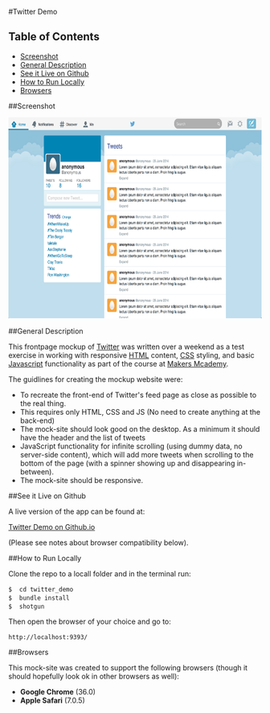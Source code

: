 #Twitter Demo

## Table of Contents

* [Screenshot](#screenshot)
* [General Description](#general-description)
* [See it Live on Github](#see-it-live-on-github)
* [How to Run Locally](#how-to-run-locally)
* [Browsers](#browsers)


##Screenshot

<a href="https://raw.githubusercontent.com/nadavmatalon/twitter_demo/master/javascript/public/images/twitter_demo_screenshot.png">
	<img src="javascript/public/images/twitter_demo_screenshot.png" width="720px" height="400px" />
</a>


##General Description

This frontpage mockup of [Twitter](https://twitter.com) was written over 
a weekend as a test exercise in working with responsive 
[HTML](http://www.w3schools.com/html/html5_intro.asp) content, 
[CSS](http://www.w3schools.com/css/css3_intro.asp) styling, and basic [Javascript](http://en.wikipedia.org/wiki/JavaScript) 
functionality as part of the course at [Makers Mcademy](http://www.makersacademy.com/).

The guidlines for creating the mockup website were:

* To recreate the front-end of Twitter's feed page as close as possible to the real thing.
* This requires only HTML, CSS and JS (No need to create anything at the back-end)
* The mock-site should look good on the desktop. As a minimum it should have the header and 
  the list of tweets
* JavaScript functionality for infinite scrolling (using dummy data, no server-side content), 
  which will add more tweets when scrolling to the bottom of the page (with a spinner showing
  up and disappearing in-between).
* The mock-site should be responsive.


##See it Live on Github

A live version of the app can be found at:

[Twitter Demo on Github.io](http://nadavmatalon.github.io/twitter_demo/)

(Please see notes about browser compatibility below).


##How to Run Locally

Clone the repo to a locall folder and in the terminal run:

```bash
$  cd twitter_demo
$  bundle install
$  shotgun
```

Then open the browser of your choice and go to:
```
http://localhost:9393/
```

##Browsers

This mock-site was created to support the following browsers (though it should hopefully 
look ok in other browsers as well):

* __Google Chrome__ (36.0)
* __Apple Safari__ (7.0.5)

